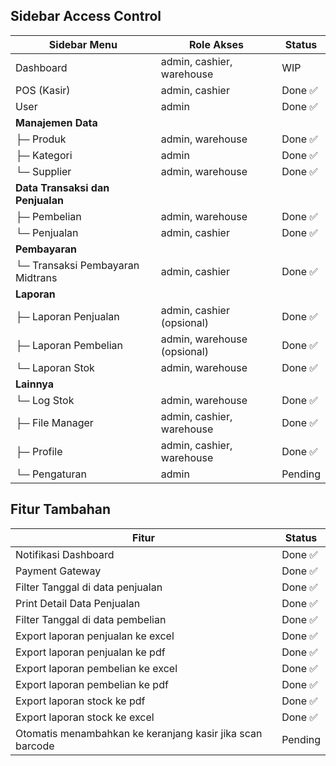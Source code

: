 ## Sidebar Access Control

| Sidebar Menu                     | Role Akses                  | Status  |
| -------------------------------- | --------------------------- | ------- |
| Dashboard                        | admin, cashier, warehouse   | WIP     |
| POS (Kasir)                      | admin, cashier              | Done ✅ |
| User                             | admin                       | Done ✅ |
| **Manajemen Data**               |                             |         |
| ├─ Produk                        | admin, warehouse            | Done ✅ |
| ├─ Kategori                      | admin                       | Done ✅ |
| └─ Supplier                      | admin, warehouse            | Done ✅ |
| **Data Transaksi dan Penjualan** |                             |         |
| ├─ Pembelian                     | admin, warehouse            | Done ✅ |
| └─ Penjualan                     | admin, cashier              | Done ✅ |
| **Pembayaran**                   |                             |         |
| └─ Transaksi Pembayaran Midtrans | admin, cashier              | Done ✅ |
| **Laporan**                      |                             |         |
| ├─ Laporan Penjualan             | admin, cashier (opsional)   | Done ✅ |
| ├─ Laporan Pembelian             | admin, warehouse (opsional) | Done ✅ |
| └─ Laporan Stok                  | admin, warehouse            | Done ✅ |
| **Lainnya**                      |                             |         |
| └─ Log Stok                      | admin, warehouse            | Done ✅ |
| ├─ File Manager                  | admin, cashier, warehouse   | Done ✅ |
| ├─ Profile                       | admin, cashier, warehouse   | Done ✅ |
| └─ Pengaturan                    | admin                       | Pending |

## Fitur Tambahan

| Fitur                                                     | Status  |
| --------------------------------------------------------- | ------- |
| Notifikasi Dashboard                                      | Done ✅ |
| Payment Gateway                                           | Done ✅ |
| Filter Tanggal di data penjualan                          | Done ✅ |
| Print Detail Data Penjualan                               | Done ✅ |
| Filter Tanggal di data pembelian                          | Done ✅ |
| Export laporan penjualan ke excel                         | Done ✅ |
| Export laporan penjualan ke pdf                           | Done ✅ |
| Export laporan pembelian ke excel                         | Done ✅ |
| Export laporan pembelian ke pdf                           | Done ✅ |
| Export laporan stock ke pdf                               | Done ✅ |
| Export laporan stock ke excel                             | Done ✅ |
| Otomatis menambahkan ke keranjang kasir jika scan barcode | Pending |
